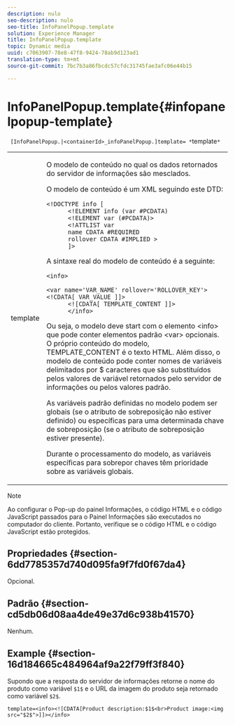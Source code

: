 ```yaml
---
description: nulo
seo-description: nulo
seo-title: InfoPanelPopup.template
solution: Experience Manager
title: InfoPanelPopup.template
topic: Dynamic media
uuid: c7063907-78e8-47f8-9424-78ab9d123ad1
translation-type: tm+mt
source-git-commit: 7bc7b3a86fbcdc57cfdc31745fae3afc06e44b15

---
```



# InfoPanelPopup.template{#infopanelpopup-template}

` [InfoPanelPopup.|<containerId>_infoPanelPopup.]template= *`template`*`

<table id="table_A6B1B446A7AE4A4A8B552C07EC88E518"> 
 <tbody> 
  <tr> 
   <td> <p> <span class="codeph"><span class="varname"> template</span></span> </p> </td> 
   <td> <p>O modelo de conteúdo no qual os dados retornados do servidor de informações são mesclados. </p> <p>O modelo de conteúdo é um XML seguindo este DTD: </p> <p> <code>&lt;!DOCTYPE&nbsp;info&nbsp;[
      &lt;!ELEMENT&nbsp;info&nbsp;(var&nbsp;#PCDATA)
      &lt;!ELEMENT&nbsp;var&nbsp;(#PCDATA)&gt;
      &lt;!ATTLIST&nbsp;var&nbsp;
      name&nbsp;CDATA&nbsp;#REQUIRED
      rollover&nbsp;CDATA&nbsp;#IMPLIED&nbsp;&gt;
      ]&gt;</code> </p> <p>A sintaxe real do modelo de conteúdo é a seguinte: </p> <p> <code>&lt;info&gt;
      &lt;var&nbsp;name='VAR_NAME'&nbsp;rollover='ROLLOVER_KEY'&gt;&lt;!CDATA[&nbsp;VAR_VALUE&nbsp;]]&gt;
      &lt;![CDATA[&nbsp;TEMPLATE_CONTENT&nbsp;]]&gt;
      &lt;/info&gt;</code> </p> <p>Ou seja, o modelo deve start com o elemento <span class="codeph"> &lt;info&gt;</span> que pode conter elementos padrão <span class="codeph"> &lt;var&gt;</span> opcionais. O próprio conteúdo do modelo, <span class="codeph"> TEMPLATE_CONTENT</span> é o texto HTML. Além disso, o modelo de conteúdo pode conter nomes de variáveis delimitados por <span class="codeph"> $</span> caracteres que são substituídos pelos valores de variável retornados pelo servidor de informações ou pelos valores padrão. </p> <p>As variáveis padrão definidas no modelo podem ser globais (se o atributo de sobreposição não estiver definido) ou específicas para uma determinada chave de sobreposição (se o atributo de sobreposição estiver presente). </p> <p>Durante o processamento do modelo, as variáveis específicas para sobrepor chaves têm prioridade sobre as variáveis globais. </p> </td> 
  </tr> 
 </tbody> 
</table>

>[!NOTE]
>
>Ao configurar o Pop-up do painel Informações, o código HTML e o código JavaScript passados para o Painel Informações são executados no computador do cliente. Portanto, verifique se o código HTML e o código JavaScript estão protegidos.

## Propriedades {#section-6dd7785357d740d095fa9f7fd0f67da4}

Opcional.

## Padrão {#section-cd5db06d08aa4de49e37d6c938b41570}

Nenhum.

## Example {#section-16d184665c484964af9a22f79ff3f840}

Supondo que a resposta do servidor de informações retorne o nome do produto como variável `$1$` e o URL da imagem do produto seja retornado como variável `$2$`.

`template=<info><![CDATA[Product description:$1$<br>Product image:<img src="$2$">]]></info>`
